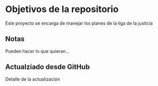 # Objetivos de la repositorio

Este proyecto se encarga de manejar los planes de la liga de la justicia


## Notas
Pueden hacer lo que quieran...

## Actualziado desde GitHub
Detalle de la actualización
